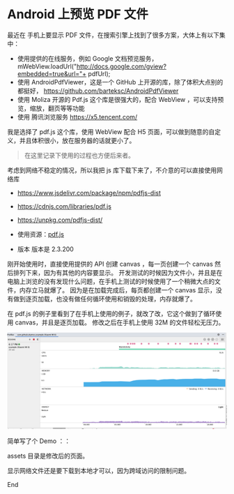 # Android 上预览 PDF 文件

最近在 手机上要显示 PDF 文件，在搜索引擎上找到了很多方案，大体上有以下集中：
- 使用提供的在线服务，例如 Google 文档预览服务，mWebView.loadUrl("http://docs.google.com/gview?embedded=true&url="+ pdfUrl);
- 使用 AndroidPdfViewer，这是一个 GitHub 上开源的库，除了体积大点别的都挺好， https://github.com/barteksc/AndroidPdfViewer
- 使用 Moliza 开源的 Pdf.js 这个库是很强大的，配合 WebView ，可以支持预览，缩放，翻页等等功能
- 使用 腾讯浏览服务 https://x5.tencent.com/

我是选择了 pdf.js 这个库，使用 WebView 配合 H5 页面，可以做到随意的自定义，并且体积很小，放在服务器的话就更小了。

> 在这里记录下使用的过程也方便后来者。

考虑到网络不稳定的情况，所以我把 js 库下载下来了，不介意的可以直接使用网络库

- https://www.jsdelivr.com/package/npm/pdfjs-dist
- https://cdnjs.com/libraries/pdf.js
- https://unpkg.com/pdfjs-dist/


- 使用资源：[pdf.js](https://github.com/mozilla/pdf.js)
- 版本 版本是 2.3.200

刚开始使用时，直接使用提供的 API 创建 canvas ，每一页创建一个 canvas 然后排列下来，因为有其他的内容要显示。
开发测试的时候因为文件小，并且是在电脑上浏览的没有发现什么问题，在手机上测试的时候使用了一个稍微大点的文件，内存立马就爆了。
因为是在加载完成后，每页都创建一个 canvas 显示，没有做到逐页加载，也没有做任何循环使用和销毁的处理，内存就爆了。

在 pdf.js 的例子里看到了在手机上使用的例子，就改了改，它这个做到了循环使用 canvas，并且是逐页加载。
修改之后在手机上使用 32M 的文件轻松无压力。

![memory.png](memory.png)

简单写了个 Demo ：：

assets 目录是修改后的页面。

显示网络文件还是要下载到本地才可以，因为跨域访问的限制问题。



End



